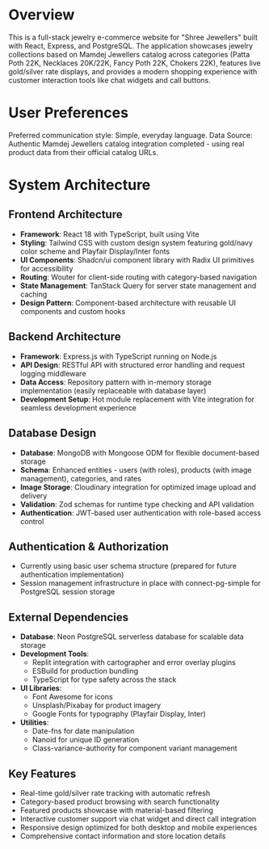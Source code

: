 # Overview

This is a full-stack jewelry e-commerce website for "Shree Jewellers" built with React, Express, and PostgreSQL. The application showcases jewelry collections based on Mamdej Jewellers catalog across categories (Patta Poth 22K, Necklaces 20K/22K, Fancy Poth 22K, Chokers 22K), features live gold/silver rate displays, and provides a modern shopping experience with customer interaction tools like chat widgets and call buttons.

# User Preferences

Preferred communication style: Simple, everyday language.
Data Source: Authentic Mamdej Jewellers catalog integration completed - using real product data from their official catalog URLs.

# System Architecture

## Frontend Architecture
- **Framework**: React 18 with TypeScript, built using Vite
- **Styling**: Tailwind CSS with custom design system featuring gold/navy color scheme and Playfair Display/Inter fonts
- **UI Components**: Shadcn/ui component library with Radix UI primitives for accessibility
- **Routing**: Wouter for client-side routing with category-based navigation
- **State Management**: TanStack Query for server state management and caching
- **Design Pattern**: Component-based architecture with reusable UI components and custom hooks

## Backend Architecture
- **Framework**: Express.js with TypeScript running on Node.js
- **API Design**: RESTful API with structured error handling and request logging middleware
- **Data Access**: Repository pattern with in-memory storage implementation (easily replaceable with database layer)
- **Development Setup**: Hot module replacement with Vite integration for seamless development experience

## Database Design
- **Database**: MongoDB with Mongoose ODM for flexible document-based storage
- **Schema**: Enhanced entities - users (with roles), products (with image management), categories, and rates
- **Image Storage**: Cloudinary integration for optimized image upload and delivery
- **Validation**: Zod schemas for runtime type checking and API validation
- **Authentication**: JWT-based user authentication with role-based access control

## Authentication & Authorization
- Currently using basic user schema structure (prepared for future authentication implementation)
- Session management infrastructure in place with connect-pg-simple for PostgreSQL session storage

## External Dependencies
- **Database**: Neon PostgreSQL serverless database for scalable data storage
- **Development Tools**: 
  - Replit integration with cartographer and error overlay plugins
  - ESBuild for production bundling
  - TypeScript for type safety across the stack
- **UI Libraries**: 
  - Font Awesome for icons
  - Unsplash/Pixabay for product imagery
  - Google Fonts for typography (Playfair Display, Inter)
- **Utilities**: 
  - Date-fns for date manipulation
  - Nanoid for unique ID generation
  - Class-variance-authority for component variant management

## Key Features
- Real-time gold/silver rate tracking with automatic refresh
- Category-based product browsing with search functionality
- Featured products showcase with material-based filtering
- Interactive customer support via chat widget and direct call integration
- Responsive design optimized for both desktop and mobile experiences
- Comprehensive contact information and store location details